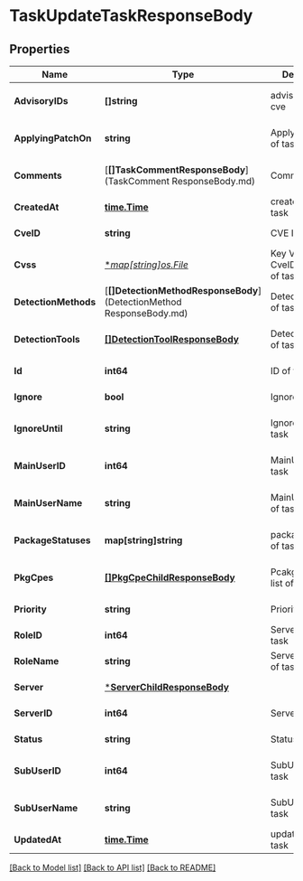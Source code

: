 # TaskUpdateTaskResponseBody

## Properties
Name | Type | Description | Notes
------------ | ------------- | ------------- | -------------
**AdvisoryIDs** | **[]string** | advisoryIDs of cve | [optional] [default to null]
**ApplyingPatchOn** | **string** | ApplyingPatchOn of task | [optional] [default to null]
**Comments** | [**[]TaskCommentResponseBody**](TaskComment ResponseBody.md) | Comment of task | [optional] [default to null]
**CreatedAt** | [**time.Time**](time.Time.md) | created time of task | [default to null]
**CveID** | **string** | CVE ID of task | [default to null]
**Cvss** | [**map[string]*os.File**](*os.File.md) | Key Value of CveID and Cvss of task | [optional] [default to null]
**DetectionMethods** | [**[]DetectionMethodResponseBody**](DetectionMethod ResponseBody.md) | DetectionMethod of task | [optional] [default to null]
**DetectionTools** | [**[]DetectionToolResponseBody**](DetectionToolResponseBody.md) | DetectionTools of task | [optional] [default to null]
**Id** | **int64** | ID of task | [default to null]
**Ignore** | **bool** | Ignore of task | [default to null]
**IgnoreUntil** | **string** | Ignore until of task | [optional] [default to null]
**MainUserID** | **int64** | MainUserID of task | [optional] [default to null]
**MainUserName** | **string** | MainUserName of task | [optional] [default to null]
**PackageStatuses** | **map[string]string** | packageStatus of task | [optional] [default to null]
**PkgCpes** | [**[]PkgCpeChildResponseBody**](PkgCpeChildResponseBody.md) | Pcakge And Cpe list of task | [optional] [default to null]
**Priority** | **string** | Priority of task | [default to null]
**RoleID** | **int64** | ServerRoleID of task | [default to null]
**RoleName** | **string** | ServerRoleName of task | [default to null]
**Server** | [***ServerChildResponseBody**](ServerChildResponseBody.md) |  | [default to null]
**ServerID** | **int64** | ServerID of task | [default to null]
**Status** | **string** | Status of task | [default to null]
**SubUserID** | **int64** | SubUserID of task | [optional] [default to null]
**SubUserName** | **string** | SubUserName of task | [optional] [default to null]
**UpdatedAt** | [**time.Time**](time.Time.md) | updated time of task | [default to null]

[[Back to Model list]](../README.md#documentation-for-models) [[Back to API list]](../README.md#documentation-for-api-endpoints) [[Back to README]](../README.md)

